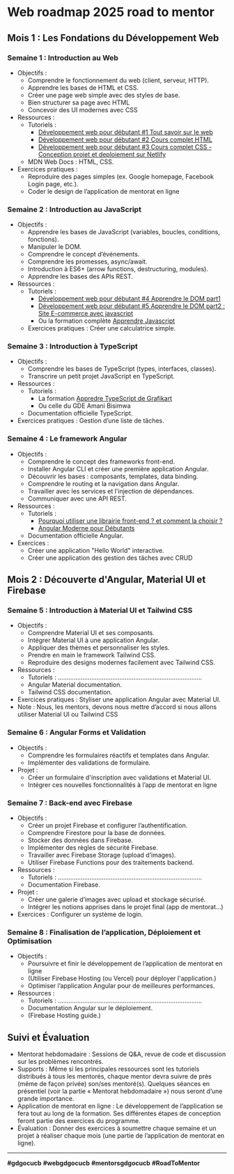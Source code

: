 # Web roadmap 2025 road to mentor
## Mois 1 : Les Fondations du Développement Web
### Semaine 1 : Introduction au Web
- Objectifs :
  - Comprendre le fonctionnement du web (client, serveur, HTTP).
  - Apprendre les bases de HTML et CSS.
  - Créer une page web simple avec des styles de base.
  - Bien structurer sa page avec HTML
  - Concevoir des UI modernes avec CSS
- Ressources :
  - Tutoriels :
    - [Développement web pour débutant #1 Tout savoir sur le web](https://www.youtube.com/watch?v=hSibQdA2LSw)
    - [Développement web pour débutant #2 Cours complet HTML](https://youtu.be/8VdMlNr5WpQ?si=Lp9aigwkK18YlDBL)
    - [Développement web pour débutant #3 Cours complet CSS - Conception projet et deploiement sur Netlify](https://youtu.be/v1qomu75fL4?si=kBrQcNKORln4sO3r)
  - MDN Web Docs : HTML, CSS.
- Exercices pratiques :
  - Reproduire des pages simples (ex. Google homepage, Facebook Login page, etc.).
  - Coder le design de l’application de mentorat en ligne
### Semaine 2 : Introduction au JavaScript
- Objectifs :
  - Apprendre les bases de JavaScript (variables, boucles, conditions, fonctions).
  - Manipuler le DOM.
  - Comprendre le concept d’événements.
  - Comprendre les promesses, async/await.
  - Introduction à ES6+ (arrow functions, destructuring, modules).
  - Apprendre les bases des APIs REST.
- Ressources :
  - Tutoriels :
    - [Développement web pour débutant #4 Apprendre le DOM part1](https://youtu.be/PC9QJusEdEY?si=7AQxoNMlWBKixlXv)
    - [Développement web pour débutant #5 Apprendre le DOM part2 : Site E-commerce avec javascript](https://youtu.be/OZN1aSDp5Xo?si=ogmFhWH0nETl1aR_)
    - Ou la formation complète [Apprendre Javascript](https://www.youtube.com/watch?v=asToYAq0F-I&list=PLjwdMgw5TTLXgsTQE_1PpRkC_yX47ZcGV)
  - Exercices pratiques : Créer une calculatrice simple.
### Semaine 3 : Introduction à TypeScript
- Objectifs :
  - Comprendre les bases de TypeScript (types, interfaces, classes).
  - Transcrire un petit projet JavaScript en TypeScript.
- Ressources :
  - Tutoriels :
    - La formation [Appredre TypeScript de Grafikart](https://www.youtube.com/watch?v=ffCIANfx_-0&list=PLjwdMgw5TTLX1tQ1qDNHTsy_lrkCt4VW3)
    - Ou celle du GDE Amani Bisimwa
  - Documentation officielle TypeScript.
- Exercices pratiques : Gestion d’une liste de tâches.
### Semaine 4 : Le framework Angular
- Objectifs :
  - Comprendre le concept des frameworks front-end.
  - Installer Angular CLI et créer une première application Angular.
  - Découvrir les bases : composants, templates, data binding.
  - Comprendre le routing et la navigation dans Angular.
  - Travailler avec les services et l'injection de dépendances.
  - Communiquer avec une API REST.
- Ressources :
  - Tutoriels :
    - [Pourquoi utiliser une librairie front-end ? et comment la choisir ?](https://youtu.be/HnckoXxH3jc?si=rLn2CpTppipd9UoL)
    - [Angular Moderne pour Débutants](https://www.youtube.com/watch?v=iakfv1tugHc&list=PLT2KSPhMMiqplkqJ8oYgrUnQ02ArOmlRf)
  - Documentation officielle Angular.
- Exercices :
  - Créer une application "Hello World" interactive.
  - Créer une application des gestion des tâches avec CRUD

## Mois 2 : Découverte d'Angular, Material UI et Firebase
### Semaine 5 : Introduction à Material UI et Tailwind CSS
- Objectifs :
  - Comprendre Material UI et ses composants.
  - Intégrer Material UI à une application Angular.
  - Appliquer des thèmes et personnaliser les styles.
  - Prendre en main le framework Tailwind CSS.
  - Reproduire des designs modernes facilement avec Tailwind CSS.
- Ressources :
  - Tutoriels : ……………………………………………………………………….
  - Angular Material documentation.
  - Tailwind CSS documentation.
- Exercices pratiques : Styliser une application Angular avec Material UI.
- Note : Nous, les mentors, devons nous mettre d’accord si nous allons utiliser Material UI ou Tailwind CSS
### Semaine 6 : Angular Forms et Validation
- Objectifs :
  - Comprendre les formulaires réactifs et templates dans Angular.
  - Implémenter des validations de formulaire.
- Projet :
  - Créer un formulaire d'inscription avec validations et Material UI.
  - Intégrer ces nouvelles fonctionnalités à l’app de mentorat en ligne
### Semaine 7 : Back-end avec Firebase
- Objectifs :
  - Créer un projet Firebase et configurer l’authentification.
  - Comprendre Firestore pour la base de données.
  - Stocker des données dans Firebase.
  - Implémenter des règles de sécurité Firebase.
  - Travailler avec Firebase Storage (upload d’images).
  - Utiliser Firebase Functions pour des traitements backend.
- Ressources :
  - Tutoriels : ……………………………………………………………………….
  - Documentation Firebase.
- Projet :
  - Créer une galerie d’images avec upload et stockage sécurisé.
  - Intégrer les notions apprises dans le projet final (app de mentorat...)
- Exercices : Configurer un système de login.
### Semaine 8 : Finalisation de l’application, Déploiement et Optimisation
- Objectifs :
  - Poursuivre et finir le développement de l’application de mentorat en ligne
  - (Utiliser Firebase Hosting (ou Vercel) pour déployer l'application.)
  - Optimiser l’application Angular pour de meilleures performances.
- Ressources :
  - Tutoriels : ……………………………………………………………………….
  - Documentation Angular sur le déploiement.
  - (Firebase Hosting guide.)

## Suivi et Évaluation
- Mentorat hebdomadaire : Sessions de Q&A, revue de code et discussion sur les problèmes rencontrés.
- Supports : Même si les principales ressources sont les tutoriels distribués à tous les mentorés, chaque mentor devra suivre de près (même de façon privée) son/ses mentoré(s). Quelques séances en présentiel (voir la partie « Mentorat hebdomadaire ») nous seront d’une grande importance.
- Application de mentorat en ligne : Le développement de l’application se fera tout au long de la formation. Ses différentes étapes de conception feront partie des exercices du programme.
- Évaluation : Donner des exercices à soumettre chaque semaine et un projet à réaliser chaque mois (une partie de l’application de mentorat en ligne).

----
**#gdgocucb**
**#webgdgocucb**
**#mentorsgdgocucb**
**#RoadToMentor**
